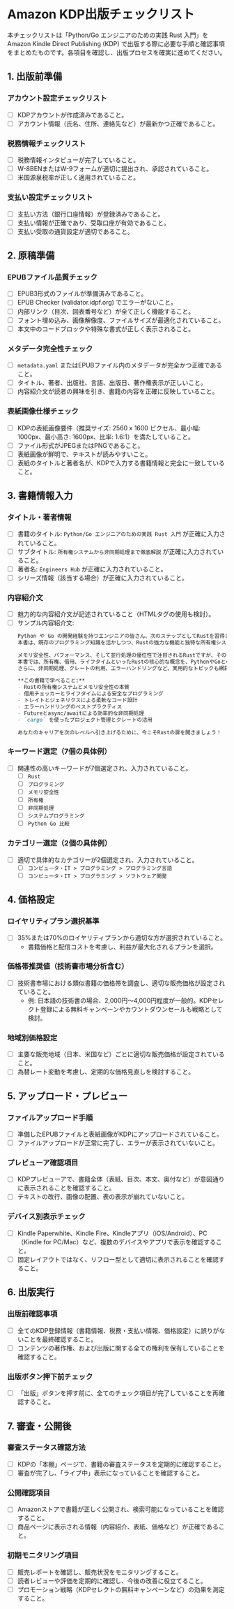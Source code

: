# Amazon KDP出版チェックリスト

本チェックリストは「Python/Go エンジニアのための実践 Rust 入門」をAmazon Kindle Direct Publishing (KDP) で出版する際に必要な手順と確認事項をまとめたものです。各項目を確認し、出版プロセスを確実に進めてください。

## 1. 出版前準備

### アカウント設定チェックリスト
- [ ] KDPアカウントが作成済みであること。
- [ ] アカウント情報（氏名、住所、連絡先など）が最新かつ正確であること。

### 税務情報チェックリスト
- [ ] 税務情報インタビューが完了していること。
- [ ] W-8BENまたはW-9フォームが適切に提出され、承認されていること。
- [ ] 米国源泉税率が正しく適用されていること。

### 支払い設定チェックリスト
- [ ] 支払い方法（銀行口座情報）が登録済みであること。
- [ ] 支払い情報が正確であり、受取口座が有効であること。
- [ ] 支払い受取の通貨設定が適切であること。

## 2. 原稿準備

### EPUBファイル品質チェック
- [ ] EPUB3形式のファイルが準備済みであること。
- [ ] EPUB Checker (validator.idpf.org) でエラーがないこと。
- [ ] 内部リンク（目次、図表番号など）が全て正しく機能すること。
- [ ] フォント埋め込み、画像解像度、ファイルサイズが最適化されていること。
- [ ] 本文中のコードブロックや特殊な書式が正しく表示されること。

### メタデータ完全性チェック
- [ ] `metadata.yaml` またはEPUBファイル内のメタデータが完全かつ正確であること。
- [ ] タイトル、著者、出版社、言語、出版日、著作権表示が正しいこと。
- [ ] 内容紹介文が読者の興味を引き、書籍の内容を正確に反映していること。

### 表紙画像仕様チェック
- [ ] KDPの表紙画像要件（推奨サイズ: 2560 x 1600 ピクセル、最小幅: 1000px、最小高さ: 1600px、比率: 1.6:1）を満たしていること。
- [ ] ファイル形式がJPEGまたはPNGであること。
- [ ] 表紙画像が鮮明で、テキストが読みやすいこと。
- [ ] 表紙のタイトルと著者名が、KDPで入力する書籍情報と完全に一致していること。

## 3. 書籍情報入力

### タイトル・著者情報
- [ ] 書籍のタイトル: `Python/Go エンジニアのための実践 Rust 入門` が正確に入力されていること。
- [ ] サブタイトル: `所有権システムから非同期処理まで徹底解説` が正確に入力されていること。
- [ ] 著者名: `Engineers Hub` が正確に入力されていること。
- [ ] シリーズ情報（該当する場合）が正確に入力されていること。

### 内容紹介文
- [ ] 魅力的な内容紹介文が記述されていること（HTMLタグの使用も検討）。
- [ ] サンプル内容紹介文:
    ```markdown
    Python や Go の開発経験を持つエンジニアの皆さん、次のステップとしてRustを習得しませんか？
    本書は、既存のプログラミング知識を活かしつつ、Rustの強力な機能と独特な所有権システムを実践的に学ぶためのガイドブックです。

    メモリ安全性、パフォーマンス、そして並行処理の優位性で注目されるRustですが、その学習曲線は時に急峻です。
    本書では、所有権、借用、ライフタイムといったRustの核心的な概念を、PythonやGoとの比較を交えながら丁寧に解説。
    さらに、非同期処理、クレートの利用、エラーハンドリングなど、実用的なトピックも網羅し、現場で役立つ知識とスキルを提供します。

    **この書籍で学べること:**
    - Rustの所有権システムとメモリ安全性の本質
    - 借用チェッカーとライフタイムによる安全なプログラミング
    - トレイトとジェネリクスによる柔軟なコード設計
    - エラーハンドリングのベストプラクティス
    - Futureとasync/awaitによる効率的な非同期処理
    - `cargo` を使ったプロジェクト管理とクレートの活用

    あなたのキャリアを次のレベルへ引き上げるために、今こそRustの扉を開きましょう！
    ```

### キーワード選定（7個の具体例）
- [ ] 関連性の高いキーワードが7個選定され、入力されていること。
    - [ ] `Rust`
    - [ ] `プログラミング`
    - [ ] `メモリ安全性`
    - [ ] `所有権`
    - [ ] `非同期処理`
    - [ ] `システムプログラミング`
    - [ ] `Python Go 比較`

### カテゴリー選定（2個の具体例）
- [ ] 適切で具体的なカテゴリーが2個選定され、入力されていること。
    - [ ] `コンピュータ・IT > プログラミング > プログラミング言語`
    - [ ] `コンピュータ・IT > プログラミング > ソフトウェア開発`

## 4. 価格設定

### ロイヤリティプラン選択基準
- [ ] 35%または70%のロイヤリティプランから適切な方が選択されていること。
    - 書籍価格と配信コストを考慮し、利益が最大化されるプランを選択。

### 価格帯推奨値（技術書市場分析含む）
- [ ] 技術書市場における類似書籍の価格帯を調査し、適切な販売価格が設定されていること。
    - 例: 日本語の技術書の場合、2,000円〜4,000円程度が一般的。KDPセレクト登録による無料キャンペーンやカウントダウンセールも戦略として検討。

### 地域別価格設定
- [ ] 主要な販売地域（日本、米国など）ごとに適切な販売価格が設定されていること。
- [ ] 為替レート変動を考慮し、定期的な価格見直しを検討すること。

## 5. アップロード・プレビュー

### ファイルアップロード手順
- [ ] 準備したEPUBファイルと表紙画像がKDPにアップロードされていること。
- [ ] ファイルアップロードが正常に完了し、エラーが表示されていないこと。

### プレビューア確認項目
- [ ] KDPプレビューアで、書籍全体（表紙、目次、本文、奥付など）が意図通りに表示されることを確認すること。
- [ ] テキストの改行、画像の配置、表の表示が崩れていないこと。

### デバイス別表示チェック
- [ ] Kindle Paperwhite、Kindle Fire、Kindleアプリ（iOS/Android）、PC（Kindle for PC/Mac）など、複数のデバイスやアプリで表示を確認すること。
- [ ] 固定レイアウトではなく、リフロー型として適切に表示されることを確認すること。

## 6. 出版実行

### 出版前確認事項
- [ ] 全てのKDP登録情報（書籍情報、税務・支払い情報、価格設定）に誤りがないことを最終確認すること。
- [ ] コンテンツの著作権、および出版に関する全ての権利を保有していることを確認すること。

### 出版ボタン押下前チェック
- [ ] 「出版」ボタンを押す前に、全てのチェック項目が完了していることを再確認すること。

## 7. 審査・公開後

### 審査ステータス確認方法
- [ ] KDPの「本棚」ページで、書籍の審査ステータスを定期的に確認すること。
- [ ] 審査が完了し、「ライブ中」表示になっていることを確認すること。

### 公開確認項目
- [ ] Amazonストアで書籍が正しく公開され、検索可能になっていることを確認すること。
- [ ] 商品ページに表示される情報（内容紹介、表紙、価格など）が正確であること。

### 初期モニタリング項目
- [ ] 販売レポートを確認し、販売状況をモニタリングすること。
- [ ] 読者レビューや評価を定期的に確認し、今後の改善に役立てること。
- [ ] プロモーション戦略（KDPセレクトの無料キャンペーンなど）の効果を測定すること。
